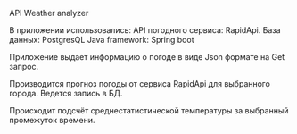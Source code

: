 API Weather analyzer

В приложении использовались:
API погодного сервиса: RapidApi.
База данных: PostgresQL
Java framework: Spring boot

Приложение выдает информацию о погоде в виде Json формате на Get запрос.

Производится прогноз погоды от сервиса RapidApi для выбранного города. Ведется запись в БД.

Происходит подсчёт среднестатистической температуры за выбранный промежуток времени.

